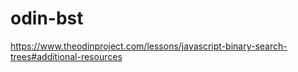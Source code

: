 # odin-bst
https://www.theodinproject.com/lessons/javascript-binary-search-trees#additional-resources
